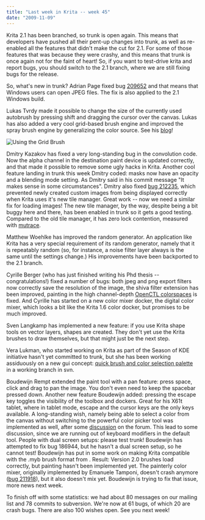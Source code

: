 ```yaml
---
title: "Last week in Krita -- week 45"
date: "2009-11-09"
---
```


Krita 2.1 has been branched, so trunk is open again. This means that developers have pushed all their pent-up changes into trunk, as well as re-enabled all the features that didn't make the cut for 2.1. For some of those features that was because they were crashy, and this means that trunk is once again not for the faint of heart! So, if you want to test-drive krita and report bugs, you should switch to the 2.1 branch, where we are still fixing bugs for the release.

So, what's new in trunk? Adrian Page fixed bug [209652](https://bugs.kde.org/show_bug.cgi?id=209652) and that means that Windows users can open JPEG files. The fix is also applied to the 2.1 Windows build.

Lukas Tvrdy made it possible to change the size of the currently used autobrush by pressing shift and dragging the cursor over the canvas. Lukas has also added a very cool grid-based brush engine and improved the spray brush engine by generalizing the color source. See his [blog](http://lukast.mediablog.sk/log/)!  

![Using the Grid Brush](http://krita2d.org/images/stories/screenshots/krita_grid_brush.png "Grid Brush")  

Dmitry Kazakov has fixed a very long-standing bug in the convolution code. Now the alpha channel in the destination paint device is updated correctly, and that made it possible to remove some ugly hacks in Krita. Another cool feature landing in trunk this week Dmitry coded: masks now have an opacity and a blending mode setting. As Dmitry said in his commit message "It makes sense in some circumstances". Dmitry also fixed [bug 212235](https://bugs.kde.org/show_bug.cgi?id=212235), which prevented newly created custom images from being displayed correctly when Krita uses it's new tile manager. Great work -- now we need a similar fix for loading images! The new tile manager, by the way, despite being a bit buggy here and there, has been enabled in trunk so it gets a good testing. Compared to the old tile manager, it has zero lock contention, measured with [mutrace](http://git.0pointer.de/?p=mutrace.git).

Matthew Woehlke has improved the random generator. An application like Krita has a very special requirement of its random generator, namely that it is repeatably random (so, for instance, a noise filter layer always is the same until the settings change.) His improvements have been backported to the 2.1 branch.

Cyrille Berger (who has just finished writing his Phd thesis -- congratulations!) fixed a number of bugs: both jpeg and png export filters now correctly save the resolution of the image, the shiva filter extension has been improved, painting in the high channel-depth [OpenCTL colorspaces](http://www.opengtl.org/) is fixed. And Cyrille has started on a new color mixer docker, the digital color mixer, which looks a bit like the Krita 1.6 color docker, but promises to be much improved.

Sven Langkamp has implemented a new feature: if you use Krita shape tools on vector layers, shapes are created. They don't yet use the Krita brushes to draw themselves, but that might just be the next step.

Vera Lukman, who started working on Krita as part of the Season of KDE initiative hasn't yet committed to trunk, but she has been working assiduously on a new gui concept: [quick brush and color selection palette](http://wiki.koffice.org/index.php?title=Krita/Quick_sketch_Pallete) in a working branch in svn.

Boudewijn Rempt extended the paint tool with a pan feature: press space, click and drag to pan the image. You don't even need to keep the spacebar pressed down. Another new feature Boudewijn added: pressing the escape key toggles the visibility of the toolbox and dockers. Great for his X61t tablet, where in tablet mode, escape and the cursor keys are the only keys available. A long-standing wish, namely being able to select a color from the canvas without switching to the powerful color picker tool was implemented as well, after some [discussion](http://forum.kde.org/viewtopic.php?f=139&t=83497) on the forum. This lead to some discussion, since we are running out of keyboard modifiers in the default tool. People with dual screen setups: please test trunk! Boudewijn has attempted to fix bug 186944, but he hasn't a dual screen setup, so he cannot test! Boudewijn has put in some work on making Krita compatible with the .myb brush format from [](http://mypaint.intilinux.com/). Result: Version 2.0 brushes load correctly, but painting hasn't been implemented yet. The painterly color mixer, originally implemented by Emanuele Tamponi, doesn't crash anymore ([bug 211918](https://bugs.kde.org/show_bug.cgi?id=211918)), but it also doesn't mix yet. Boudewijn is trying to fix that issue, more news next week.

To finish off with some statistics: we had about 80 messages on our mailing list and 78 commits to subversion. We're now at 61 bugs, of which 20 are crash bugs. There are also 100 wishes open. See you next week!
